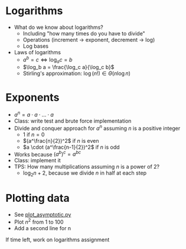 # Logarithms
* What do we know about logarithms?
  * Including "how many times do you have to divide"
  * Operations (increment -> exponent, decrement -> log)
  * Log bases
* Laws of logarithms
  * $a^b=c \Leftrightarrow\log_a c = b$
  * $\log_b a = \frac{\log_c a}{\log_c b}$
  * Stirling's approximation: $\log (n!) \in \Theta(n \log n)$
# Exponents
* $a^n = a \cdot a \cdot \ldots \cdot a$
* Class: write test and brute force implementation
* Divide and conquer approach for $a^n$ assuming $n$ is a positive integer
  * $1$ if $n = 0$
  * $(a^\frac{n}{2})^2$ if $n$ is even
  * $a \cdot (a^\frac{n-1}{2})^2$ if $n$ is odd
* Works because $(a^b)^c = a^{bc}$
* Class: implement it
* TPS: How many multiplications assuming $n$ is a power of 2?
  * $\log_2 n + 2$, because we divide $n$ in half at each step

# Plotting data
* See [plot_asymptotic.py](../src/plot_asymptotic.py)
* Plot $n^2$ from 1 to 100
* Add a second line for n

If time left, work on logarithms assignment

